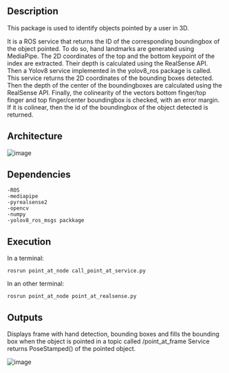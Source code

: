 ## Description

This package is used to identify objects pointed by a user in 3D.

It is a ROS service that returns the ID of the corresponding boundingbox  of the object pointed.
To do so, hand landmarks are generated using MediaPipe. The 2D coordinates of the top and the bottom keypoint of the index are extracted. Their depth is calculated using the RealSense API. Then a Yolov8 service implemented in the yolov8_ros package is called. This service returns the 2D coordinates of the bounding boxes detected. Then the depth of the center of the boundingboxes are calculated using the RealSense API. Finally, the colinearity of the vectors bottom finger/top finger and top finger/center boundingbox is checked, with an error margin. If it is colinear, then the id of the boundingbox of the object detected is returned.
## Architecture
![image](https://github.com/Nico06130/point_at/assets/78531005/08199b1a-8e1a-47c0-88ac-9b1552b4bb92)

## Dependencies

    -ROS
    -mediapipe
    -pyrealsense2
    -opencv
    -numpy
    -yolov8_ros_msgs packkage


## Execution

In a terminal:        

    rosrun point_at_node call_point_at_service.py

In an other terminal: 

    rosrun point_at_node point_at_realsense.py


## Outputs

Displays frame with hand detection, bounding boxes and fills the bounding box when the object is pointed in a topic called /point_at_frame
Service returns PoseStamped() of the pointed object.

![image](https://github.com/Nico06130/point_at/assets/78531005/348333f4-be49-47b2-8e85-1cd1728f0970)

